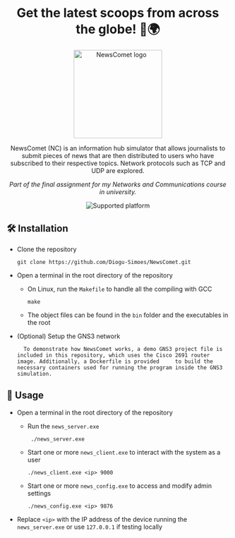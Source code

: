 <h1 align="center">
  Get the latest scoops from across the globe! 📰🌍
</h1>

<p align="center">
  <img src="res/logo_transparent_zoomed.png" alt="NewsComet logo" width="200px">
</p>

<p align="center">
  NewsComet (NC) is an information hub simulator that allows journalists to submit pieces of news that are then distributed to users who have subscribed to their respective     topics. Network protocols such as TCP and UDP are explored.
</p>
<p align="center">
  <i>Part of the final assignment for my Networks and Communications course in university.</i>
</p>

<p align="center">
  <picture>
    <img src="https://img.shields.io/badge/platform-linux-blue" alt="Supported platform">
  </picture>
</p>

<h2>
🛠️ Installation
</h2>

* Clone the repository
  ```
  git clone https://github.com/Diogu-Simoes/NewsComet.git
  ```

* Open a terminal in the root directory of the repository

  * On Linux, run the `Makefile` to handle all the compiling with GCC
    ```
    make
    ```
  
  * The object files can be found in the `bin` folder and the executables in the root
 
* (Optional) Setup the GNS3 network
  ```
    To demonstrate how NewsComet works, a demo GNS3 project file is included in this repository, which uses the Cisco 2691 router image. Additionally, a Dockerfile is provided     to build the necessary containers used for running the program inside the GNS3 simulation.
  ```
  
<h2>
🚩 Usage
</h2>

* Open a terminal in the root directory of the repository

  * Run the `news_server.exe`
    ```
     ./news_server.exe
    ```

  * Start one or more `news_client.exe` to interact with the system as a user
    ```
    ./news_client.exe <ip> 9000
    ```

  * Start one or more `news_config.exe` to access and modify admin settings
    ```
    ./news_config.exe <ip> 9876
    ```

* Replace `<ip>` with the IP address of the device running the `news_server.exe` or use `127.0.0.1` if testing locally

